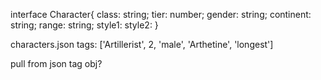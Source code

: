 interface Character{
class: string;
tier: number;
gender: string;
continent: string;
range: string;
style1:
style2:
}

characters.json
tags: ['Artillerist', 2, 'male', 'Arthetine', 'longest']

pull from json tag obj?
